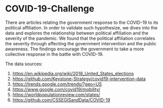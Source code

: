 # COVID-19-Challenge
There are articles relating the government response to the COVID-19 to its political affiliation. In order to validate such hypothesize, we dives into the data and explores the relationship between political affiliation and the severity of the pandemic. We found that the political affiliation correlates the severity through affecting the government intervention and the public awareness. The findings encourage the government to take a more collective response in the battle with COVID-19. 

The data sources:
1. https://en.wikipedia.org/wiki/2018_United_States_elections
2. https://github.com/Keystone-Strategy/covid19-intervention-data
3. https://trends.google.com/trends/?geo=US
4. https://www.google.com/covid19/mobility/
5. https://worldpopulationreview.com/states/
6. https://github.com/CSSEGISandData/COVID-19
